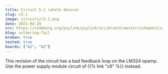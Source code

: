 ```yaml
---
title: Circuit 5.1 (whole device)
slug: c5.1
image: circuits/c5.1.png
date: 2021-04-29
src: https://codeberg.org/psylink/psylink/src/branch/master/schematics/circuit5.1.sch
blog: soldering-fail
broken: true
tested: true
boards: ["b1", "b2"]
---
```


This revision of the circuit has a bad feedback loop on the LM324 opamp. Use the power supply module circuit of {{% link "c6" %}} instead.
